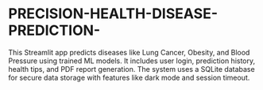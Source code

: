 # PRECISION-HEALTH-DISEASE-PREDICTION-
This Streamlit app predicts diseases like Lung Cancer, Obesity, and Blood Pressure using trained ML models. It includes user login, prediction history, health tips, and PDF report generation. The system uses a SQLite database for secure data storage with features like dark mode and session timeout.
